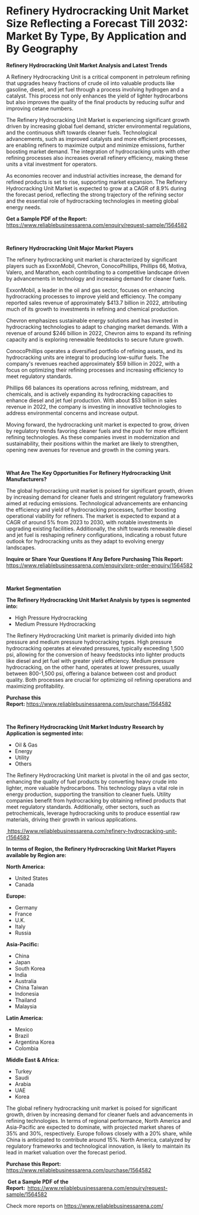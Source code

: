 <p><h1>Refinery Hydrocracking Unit Market Size Reflecting a Forecast Till 2032: Market By Type, By Application and By Geography</h1></p><p><strong>Refinery Hydrocracking Unit Market Analysis and Latest Trends</strong></p>
<p><p>A Refinery Hydrocracking Unit is a critical component in petroleum refining that upgrades heavy fractions of crude oil into valuable products like gasoline, diesel, and jet fuel through a process involving hydrogen and a catalyst. This process not only enhances the yield of lighter hydrocarbons but also improves the quality of the final products by reducing sulfur and improving cetane numbers.</p><p>The Refinery Hydrocracking Unit Market is experiencing significant growth driven by increasing global fuel demand, stricter environmental regulations, and the continuous shift towards cleaner fuels. Technological advancements, such as improved catalysts and more efficient processes, are enabling refiners to maximize output and minimize emissions, further boosting market demand. The integration of hydrocracking units with other refining processes also increases overall refinery efficiency, making these units a vital investment for operators.</p><p>As economies recover and industrial activities increase, the demand for refined products is set to rise, supporting market expansion. The Refinery Hydrocracking Unit Market is expected to grow at a CAGR of 8.9% during the forecast period, reflecting the strong trajectory of the refining sector and the essential role of hydrocracking technologies in meeting global energy needs.</p></p>
<p><strong>Get a Sample PDF of the Report:&nbsp;</strong> <a href="https://www.reliablebusinessarena.com/enquiry/request-sample/1564582?utm_campaign=2004&utm_medium=2&utm_source=Github&utm_content=ia&utm_term=27022025&utm_id=refinery-hydrocracking-unit">https://www.reliablebusinessarena.com/enquiry/request-sample/1564582</a></p>
<p>&nbsp;</p>
<p><strong>Refinery Hydrocracking Unit Major Market Players</strong></p>
<p><p>The refinery hydrocracking unit market is characterized by significant players such as ExxonMobil, Chevron, ConocoPhillips, Phillips 66, Motiva, Valero, and Marathon, each contributing to a competitive landscape driven by advancements in technology and increasing demand for cleaner fuels.</p><p>ExxonMobil, a leader in the oil and gas sector, focuses on enhancing hydrocracking processes to improve yield and efficiency. The company reported sales revenue of approximately $413.7 billion in 2022, attributing much of its growth to investments in refining and chemical production.</p><p>Chevron emphasizes sustainable energy solutions and has invested in hydrocracking technologies to adapt to changing market demands. With a revenue of around $246 billion in 2022, Chevron aims to expand its refining capacity and is exploring renewable feedstocks to secure future growth.</p><p>ConocoPhillips operates a diversified portfolio of refining assets, and its hydrocracking units are integral to producing low-sulfur fuels. The company's revenues reached approximately $59 billion in 2022, with a focus on optimizing their refining processes and increasing efficiency to meet regulatory standards.</p><p>Phillips 66 balances its operations across refining, midstream, and chemicals, and is actively expanding its hydrocracking capacities to enhance diesel and jet fuel production. With about $53 billion in sales revenue in 2022, the company is investing in innovative technologies to address environmental concerns and increase output.</p><p>Moving forward, the hydrocracking unit market is expected to grow, driven by regulatory trends favoring cleaner fuels and the push for more efficient refining technologies. As these companies invest in modernization and sustainability, their positions within the market are likely to strengthen, opening new avenues for revenue and growth in the coming years.</p></p>
<p>&nbsp;</p>
<p><strong>What Are The Key Opportunities For Refinery Hydrocracking Unit Manufacturers?</strong></p>
<p><p>The global hydrocracking unit market is poised for significant growth, driven by increasing demand for cleaner fuels and stringent regulatory frameworks aimed at reducing emissions. Technological advancements are enhancing the efficiency and yield of hydrocracking processes, further boosting operational viability for refiners. The market is expected to expand at a CAGR of around 5% from 2023 to 2030, with notable investments in upgrading existing facilities. Additionally, the shift towards renewable diesel and jet fuel is reshaping refinery configurations, indicating a robust future outlook for hydrocracking units as they adapt to evolving energy landscapes.</p></p>
<p><strong>Inquire or Share Your Questions If Any Before Purchasing This Report:</strong> <a href="https://www.reliablebusinessarena.com/enquiry/pre-order-enquiry/1564582?utm_campaign=2004&utm_medium=2&utm_source=Github&utm_content=ia&utm_term=27022025&utm_id=refinery-hydrocracking-unit">https://www.reliablebusinessarena.com/enquiry/pre-order-enquiry/1564582</a></p>
<p>&nbsp;</p>
<p><strong>Market Segmentation</strong></p>
<p><strong>The Refinery Hydrocracking Unit Market Analysis by types is segmented into:</strong></p>
<p><ul><li>High Pressure Hydrocracking</li><li>Medium Pressure Hydrocracking</li></ul></p>
<p><p>The Refinery Hydrocracking Unit market is primarily divided into high pressure and medium pressure hydrocracking types. High pressure hydrocracking operates at elevated pressures, typically exceeding 1,500 psi, allowing for the conversion of heavy feedstocks into lighter products like diesel and jet fuel with greater yield efficiency. Medium pressure hydrocracking, on the other hand, operates at lower pressures, usually between 800-1,500 psi, offering a balance between cost and product quality. Both processes are crucial for optimizing oil refining operations and maximizing profitability.</p></p>
<p><strong>Purchase this Report:&nbsp;</strong><a href="https://www.reliablebusinessarena.com/purchase/1564582?utm_campaign=2004&utm_medium=2&utm_source=Github&utm_content=ia&utm_term=27022025&utm_id=refinery-hydrocracking-unit">https://www.reliablebusinessarena.com/purchase/1564582</a></p>
<p>&nbsp;</p>
<p><strong>The Refinery Hydrocracking Unit Market Industry Research by Application is segmented into:</strong></p>
<p><ul><li>Oil & Gas</li><li>Energy</li><li>Utility</li><li>Others</li></ul></p>
<p><p>The Refinery Hydrocracking Unit market is pivotal in the oil and gas sector, enhancing the quality of fuel products by converting heavy crude into lighter, more valuable hydrocarbons. This technology plays a vital role in energy production, supporting the transition to cleaner fuels. Utility companies benefit from hydrocracking by obtaining refined products that meet regulatory standards. Additionally, other sectors, such as petrochemicals, leverage hydrocracking units to produce essential raw materials, driving their growth in various applications.</p></p>
<p><a href="https://www.reliablebusinessarena.com/refinery-hydrocracking-unit-r1564582?utm_campaign=2004&utm_medium=2&utm_source=Github&utm_content=ia&utm_term=27022025&utm_id=refinery-hydrocracking-unit">&nbsp;https://www.reliablebusinessarena.com/refinery-hydrocracking-unit-r1564582</a></p>
<p><strong>In terms of Region, the Refinery Hydrocracking Unit Market Players available by Region are:</strong></p>
<p>
    <p> <strong> North America: </strong>
        <ul>
            <li>United States</li>
            <li>Canada</li>
        </ul>
        </p> 
    <p> <strong> Europe: </strong>
        <ul>
            <li>Germany</li>
            <li>France</li>
            <li>U.K.</li>
            <li>Italy</li>
            <li>Russia</li>
        </ul>
        </p> 
    <p> <strong> Asia-Pacific: </strong>
        <ul>
            <li>China</li>
            <li>Japan</li>
            <li>South Korea</li>
            <li>India</li>
            <li>Australia</li>
            <li>China Taiwan</li>
            <li>Indonesia</li>
            <li>Thailand</li>
            <li>Malaysia</li>
        </ul>
        </p> 
    <p> <strong> Latin America: </strong>
        <ul>
            <li>Mexico</li>
            <li>Brazil</li>
            <li>Argentina Korea</li>
            <li>Colombia</li>
        </ul>
        </p> 
    <p> <strong> Middle East & Africa: </strong>
        <ul>
            <li>Turkey</li>
            <li>Saudi</li>
            <li>Arabia</li>
            <li>UAE</li>
            <li>Korea</li>
        </ul>
    </p>
    </p>
<p><p>The global refinery hydrocracking unit market is poised for significant growth, driven by increasing demand for cleaner fuels and advancements in refining technologies. In terms of regional performance, North America and Asia-Pacific are expected to dominate, with projected market shares of 35% and 30%, respectively. Europe follows closely with a 20% share, while China is anticipated to contribute around 15%. North America, catalyzed by regulatory frameworks and technological innovation, is likely to maintain its lead in market valuation over the forecast period.</p></p>
<p><strong>Purchase this Report: </strong><a href="https://www.reliablebusinessarena.com/purchase/1564582?utm_campaign=2004&utm_medium=2&utm_source=Github&utm_content=ia&utm_term=27022025&utm_id=refinery-hydrocracking-unit">https://www.reliablebusinessarena.com/purchase/1564582</a></p>
<p>&nbsp;<strong>Get a Sample PDF of the Report:&nbsp;&nbsp;</strong><a href="https://www.reliablebusinessarena.com/enquiry/request-sample/1564582?utm_campaign=2004&utm_medium=2&utm_source=Github&utm_content=ia&utm_term=27022025&utm_id=refinery-hydrocracking-unit">https://www.reliablebusinessarena.com/enquiry/request-sample/1564582</a></p>
<p><strong></strong></p>
<p>Check more reports on <a href="https://www.reliablebusinessarena.com/?utm_campaign=2004&utm_medium=2&utm_source=Github&utm_content=ia&utm_term=27022025&utm_id=refinery-hydrocracking-unit">https://www.reliablebusinessarena.com/</a></p>